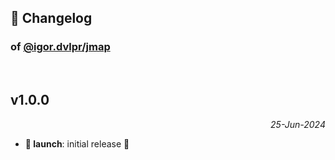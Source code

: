 ## 📒 Changelog

### of [@igor.dvlpr/jmap](https://github.com/igorskyflyer/npm-jmap)

<br>

## v1.0.0

<p align="right"><em>25-Jun-2024</em></p>

- **🚀 launch**: initial release 🎉

